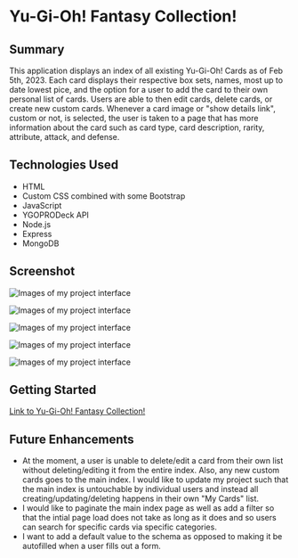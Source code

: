# Yu-Gi-Oh! Fantasy Collection!

## Summary
This application displays an index of all existing Yu-Gi-Oh! Cards as of Feb 5th, 2023. Each card displays their respective box sets, names, most up to date lowest pice, and the option for a user to add the card to their own personal list of cards. Users are able to then edit cards, delete cards, or create new custom cards. Whenever a card image or "show details link", custom or not, is selected, the user is taken to a page that has more information about the card such as card type, card description, rarity, attribute, attack, and defense.

## Technologies Used
- HTML
- Custom CSS combined with some Bootstrap
- JavaScript
- YGOPRODeck API
- Node.js
- Express
- MongoDB

## Screenshot

![Images of my project interface](https://res.cloudinary.com/dajbkbomv/image/upload/v1675635271/Github%20readme%20images/Screenshot_2023-02-05_at_4.51.36_PM_qdau71.png)

![Images of my project interface](https://res.cloudinary.com/dajbkbomv/image/upload/v1675635274/Github%20readme%20images/Screenshot_2023-02-05_at_4.50.18_PM_dhvigx.png)

![Images of my project interface](https://res.cloudinary.com/dajbkbomv/image/upload/v1675635273/Github%20readme%20images/Screenshot_2023-02-05_at_4.50.29_PM_mgitgl.png)

![Images of my project interface](https://res.cloudinary.com/dajbkbomv/image/upload/v1675635273/Github%20readme%20images/Screenshot_2023-02-05_at_4.50.45_PM_sumuga.png)

![Images of my project interface](https://res.cloudinary.com/dajbkbomv/image/upload/v1675635271/Github%20readme%20images/Screenshot_2023-02-05_at_4.50.35_PM_lhmkjj.png)

## Getting Started

[Link to Yu-Gi-Oh! Fantasy Collection!](https://yugioh-fantasy-collection.herokuapp.com/yugioh)

## Future Enhancements

- At the moment, a user is unable to delete/edit a card from their own list without deleting/editing it from the entire index. Also, any new custom cards goes to the main index. I would like to update my project such that the main index is untouchable by individual users and instead all creating/updating/deleting happens in their own "My Cards" list.
- I would like to paginate the main index page as well as add a filter so that the intial page load does not take as long as it does and so users can search for specific cards via specific categories.
- I want to add a default value to the schema as opposed to making it be autofilled when a user fills out a form.